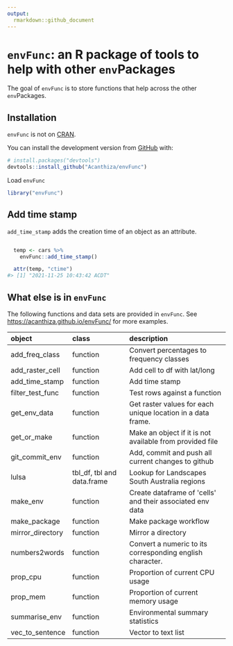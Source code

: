 ```yaml
---
output:
  rmarkdown::github_document
---
```


<!-- README.md is generated from README.Rmd. Please edit that file -->



# `envFunc`: an R package of tools to help with other `env`Packages

<!-- badges: start -->
<!-- badges: end -->

The goal of `envFunc` is to store functions that help across the other `env`Packages.

## Installation

`envFunc` is not on [CRAN](https://CRAN.R-project.org).

You can install the development version from [GitHub](https://github.com/) with:

``` r
# install.packages("devtools")
devtools::install_github("Acanthiza/envFunc")
```

Load `envFunc`


```r
library("envFunc")
```

## Add time stamp

`add_time_stamp` adds the creation time of an object as an attribute.


```r

  temp <- cars %>%
    envFunc::add_time_stamp()

  attr(temp, "ctime")
#> [1] "2021-11-25 10:43:42 ACDT"
```

## What else is in `envFunc`

The following functions and data sets are provided in `envFunc`. See https://acanthiza.github.io/envFunc/ for more examples.


|object           |class                      |description                                                 |
|:----------------|:--------------------------|:-----------------------------------------------------------|
|add_freq_class   |function                   |Convert percentages to frequency classes                    |
|add_raster_cell  |function                   |Add cell to df with lat/long                                |
|add_time_stamp   |function                   |Add time stamp                                              |
|filter_test_func |function                   |Test rows against a function                                |
|get_env_data     |function                   |Get raster values for each unique location in a data frame. |
|get_or_make      |function                   |Make an object if it is not available from provided file    |
|git_commit_env   |function                   |Add, commit and push all current changes to github          |
|lulsa            |tbl_df, tbl and data.frame |Lookup for Landscapes South Australia regions               |
|make_env         |function                   |Create dataframe of 'cells' and their associated env data   |
|make_package     |function                   |Make package workflow                                       |
|mirror_directory |function                   |Mirror a directory                                          |
|numbers2words    |function                   |Convert a numeric to its corresponding english character.   |
|prop_cpu         |function                   |Proportion of current CPU usage                             |
|prop_mem         |function                   |Proportion of current memory usage                          |
|summarise_env    |function                   |Environmental summary statistics                            |
|vec_to_sentence  |function                   |Vector to text list                                         |




